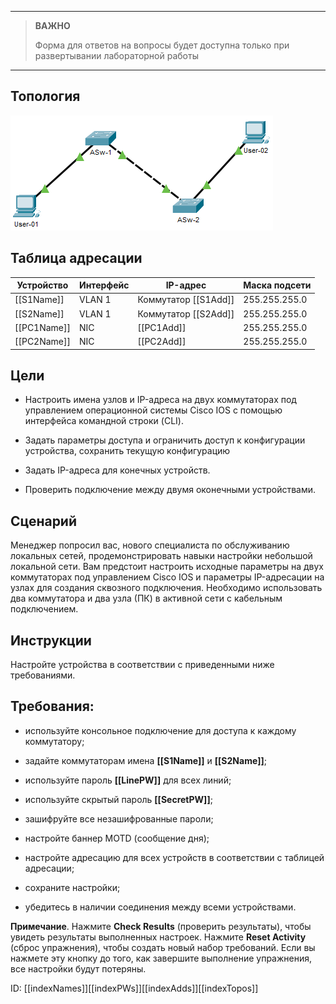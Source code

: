 
---

> **ВАЖНО**
> 
> Форма для ответов на вопросы будет доступна только при развертывании лабораторной работы 

---

## Топология

![](./assets/topology.png)

## Таблица адресации

| Устройство      | Интерфейс | IP-адрес                 | Маска подсети |
|-----------------|-----------|--------------------------|---------------|
| \[\[S1Name\]\]  | VLAN 1    | Коммутатор \[\[S1Add\]\] | 255.255.255.0 |
| \[\[S2Name\]\]  | VLAN 1    | Коммутатор \[\[S2Add\]\] | 255.255.255.0 |
| \[\[PC1Name\]\] | NIC       | \[\[PC1Add\]\]           | 255.255.255.0 |
| \[\[PC2Name\]\] | NIC       | \[\[PC2Add\]\]           | 255.255.255.0 |

## Цели

-   Настроить имена узлов и IP-адреса на двух коммутаторах под управлением операционной системы Cisco IOS с помощью интерфейса командной строки (CLI).

-   Задать параметры доступа и ограничить доступ к конфигурации устройства, сохранить текущую конфигурацию

-   Задать IP-адреса для конечных устройств.

-   Проверить подключение между двумя оконечными устройствами.

## Сценарий

Менеджер попросил вас, нового специалиста по обслуживанию локальных сетей, продемонстрировать навыки настройки небольшой локальной сети. Вам предстоит настроить исходные параметры на двух коммутаторах под управлением Cisco IOS и параметры IP-адресации на узлах для создания сквозного подключения. Необходимо использовать два коммутатора и два узла (ПК) в активной сети с кабельным подключением.

## Инструкции

Настройте устройства в соответствии с приведенными ниже требованиями.

## Требования:

-   используйте консольное подключение для доступа к каждому коммутатору;

-   задайте коммутаторам имена **\[\[S1Name\]\]** и **\[\[S2Name\]\]**;

-   используйте пароль **\[\[LinePW\]\]** для всех линий;

-   используйте скрытый пароль **\[\[SecretPW\]\]**;

-   зашифруйте все незашифрованные пароли;

-   настройте баннер MOTD (сообщение дня);

-   настройте адресацию для всех устройств в соответствии с таблицей адресации;

-   сохраните настройки;

-   убедитесь в наличии соединения между всеми устройствами.

**Примечание**. Нажмите **Check Results** (проверить результаты), чтобы увидеть результаты выполненных настроек. Нажмите **Reset Activity** (сброс упражнения), чтобы создать новый набор требований. Если вы нажмете эту кнопку до того, как завершите выполнение упражнения, все настройки будут потеряны.

ID: \[\[indexNames\]\]\[\[indexPWs\]\]\[\[indexAdds\]\]\[\[indexTopos\]\]

<!-- [Скачать файл Packet Tracer для локального запуска](./assets/2.9.1-lab.pka) -->
